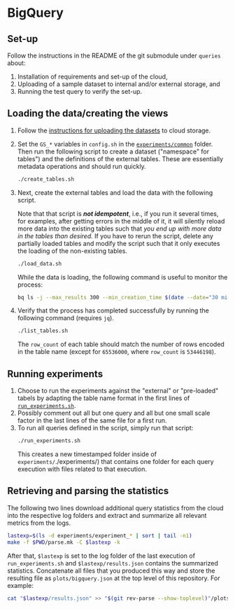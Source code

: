 # BigQuery

## Set-up

Follow the instructions in the README of the git submodule under `queries` about:

1. Installation of requirements and set-up of the cloud,
1. Uploading of a sample dataset to internal and/or external storage, and
1. Running the test query to verify the set-up.

## Loading the data/creating the views

1. Follow the [instructions for uploading the datasets](../../datasets) to
   cloud storage.
1. Set the `GS_*` variables in `config.sh` in the
   [`experiments/common`](../common/) folder. Then run the following script to
   create a dataset ("namespace" for tables") and the definitions of the
   external tables. These are essentially metadata operations and should run
   quickly.
   ```bash
   ./create_tables.sh
   ```
1. Next, create the external tables and load the data with the following
   script.

   Note that that script is ***not idempotent***, i.e., if you run it several
   times, for examples, after getting errors in the middle of it, it will
   silently reload more data into the existing tables such that *you end up
   with more data in the tables than desired.* If you have to rerun the script,
   delete any partially loaded tables and modify the script such that it only
   executes the loading of the non-existing tables.
   ```bash
   ./load_data.sh
   ```
   While the data is loading, the following command is useful to monitor the
   process:
   ```bash
   bq ls -j --max_results 300 --min_creation_time $(date --date="30 minutes ago" +%s)000
   ```
1. Verify that the process has completed successfully by running the following
   command (requires `jq`).
   ```bash
   ./list_tables.sh
   ```
   The `row_count` of each table should match the number of rows encoded in the
   table name (except for `65536000`, where `row_count` is `53446198`).

## Running experiments

1. Choose to run the experiments against the "external" or "pre-loaded" tabels
   by adapting the table name format in the first lines of
   [`run_experiments.sh`](./run_experiments.sh).
1. Possibly comment out all but one query and all but one small scale factor in the last lines of the same file for a first run.
1. To run all queries defined in the script, simply run that script:
   ```bash
   ./run_experiments.sh
   ```
   This creates a new timestamped folder inside of `experiments/`./experiments/) that contains one folder for each query execution with files related to that execution.

## Retrieving and parsing the statistics

The following two lines download additional query statistics from the cloud into the respective log folders and extract and summarize all relevant metrics from the logs.

```bash
lastexp=$(ls -d experiments/experiment_* | sort | tail -n1)
make -f $PWD/parse.mk -C $lastexp -k
```

After that, `$lastexp` is set to the log folder of the last execution of `run_experiments.sh` and `$lastexp/results.json` contains the summarized statistics. Concatenate all files that you produced this way and store the resulting file as `plots/bigquery.json` at the top level of this repository. For example:

```bash
cat "$lastexp/results.json" >> "$(git rev-parse --show-toplevel)"/plots/bigquery.json
```
